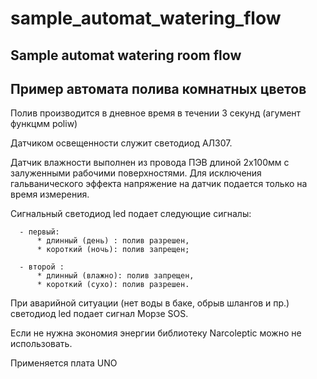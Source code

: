 # sample_automat_watering_flow

## Sample automat watering room flow

## Пример автомата полива комнатных цветов

  Полив производится в дневное время
  в течении 3 секунд (агумент функцмм poliw)

  Датчиком освещенности служит светодиод АЛ307.

  Датчик влажности выполнен из провода ПЭВ 
  длиной 2х100мм с залуженными рабочими поверхностями.
  Для исключения гальванического эффекта напряжение
  на датчик подается только на время измерения.

  Сигнальный светодиод led подает следующие сигналы:

      - первый:
          * длинный (день) : полив разрешен,
          * короткий (ночь): полив запрещен;

      - второй :
          * длинный (влажно): полив запрещен,
          * короткий (сухо): полив разрешен.

  При аварийной ситуации (нет воды в баке, обрыв шлангов и пр.)
  светодиод led подает сигнал Морзе SOS.

  Если не нужна экономия энергии библиотеку Narcoleptic 
  можно не использовать.

  Применяется плата UNO

